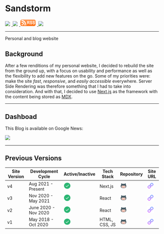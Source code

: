 # Sandstorm

<span style="text-align: center; width: '100%'">
    <a href="https://github.com/laudebugs/sandstorm/actions/workflows/deployment.js.yml"> <img src="https://github.com/laudebugs/sandstorm/actions/workflows/deployment.yml/badge.svg" style="height: 22.5px; width: auto; padding-right: 5px"> </a>
    <a href="https://github.com/commitizen/cz-cli"> <img src="https://img.shields.io/badge/commitizen-friendly-brightgreen.svg" style="height: 22.5px; width: auto; padding-right: 5px"> </a>
    <a href="https://www.laudebugs.me/api/feed/rss"><img src="./design_notes/assets/rss.png" style="height: 22.5px; width: 50px; padding-right: 5px"> </a>
    <a href="https://github.com/frinyvonnick/gitmoji-changelog" ><img src="https://img.shields.io/badge/Changelog-gitmoji-brightgreen.svg" style="height: 22.5px; width: auto; padding-right: 5px"> </a>
</span>

<hr/>
Personal and blog website

## Background

After a few renditions of my personal website, I decided to rebuild the site from the ground up, with a focus on usability and performance as well as the flexibility to add new features on the go. Some of my priorities were: make the site _fast_, _responsive_, and _easily accessible_ everywhere.
Server Side Rendering was therefore something that I had to take into consideration. And with that, I decided to use [Next.js](https://nextjs.org/) as the framework with the content being stored as [MDX](https://mdxjs.com/).

<hr/>

## Dashboad

<span>
  <p>This Blog is available on Google News: </p>
  <a href="https://news.google.com/publications/CAAqBwgKMKaErQsws4_FAw?ceid=US:en&oc=3"><img src="https://static.wikia.nocookie.net/logopedia/images/7/75/Google_News_2015.png/revision/latest?cb=20160220081235" style="height: 30px; width: auto; padding-right: 5px"> </a>
</span>

<hr/>

## Previous Versions

| Site Version | Development Cycle    | Active/Inactive                                                                                   | Tech Stack    | Repository                                                                                                                                                          | Site URL                                                                                                                                                               |
| ------------ | -------------------- | ------------------------------------------------------------------------------------------------- | ------------- | ------------------------------------------------------------------------------------------------------------------------------------------------------------------- | ---------------------------------------------------------------------------------------------------------------------------------------------------------------------- |
| v4           | Aug 2021 - Present   | <img src="./design_notes/assets/yes.png" style="height: 22.5px; width: auto; padding-right: 5px"> | Next.js       | <a href="https://github.com/laudebugs/sandstorm"><img src="./design_notes/assets/gh.png" style="height: 22.5px; width: auto; padding-right: 5px"> </a>              | <a href="https://www.laudebugs.me/"><img src="./design_notes/assets/url.png" style="height: 22.5px; width: auto; padding-right: 5px"> </a>                             |
| v3           | Nov 2020 - May 2021  | <img src="./design_notes/assets/yes.png" style="height: 22.5px; width: auto; padding-right: 5px"> | React         | <a href="https://github.com/laudebugs/laudebugs.github.io-v3"><img src="./design_notes/assets/gh.png" style="height: 22.5px; width: auto; padding-right: 5px"> </a> | <a href="https://laudebugs.github.io/laudebugs.github.io-v3/#/"><img src="./design_notes/assets/url.png" style="height: 22.5px; width: auto; padding-right: 5px"> </a> |
| v2           | June 2020 - Nov 2020 | <img src="./design_notes/assets/yes.png" style="height: 22.5px; width: auto; padding-right: 5px"> | React         | <a href="https://github.com/laudebugs/laudebugs.github.io-v2"><img src="./design_notes/assets/gh.png" style="height: 22.5px; width: auto; padding-right: 5px"> </a> | <a href="https://laudebugs.github.io/laudebugs.github.io-v2/#/"><img src="./design_notes/assets/url.png" style="height: 22.5px; width: auto; padding-right: 5px"> </a> |
| v1           | May 2018 - Oct 2020  | <img src="./design_notes/assets/yes.png" style="height: 22.5px; width: auto; padding-right: 5px"> | HTML, CSS, JS | <a href="https://github.com/laudebugs/laudebugs.github.io-v1"><img src="./design_notes/assets/gh.png" style="height: 22.5px; width: auto; padding-right: 5px"> </a> | <a href="https://laudebugs.github.io/laudebugs.github.io-v1/"><img src="./design_notes/assets/url.png" style="height: 22.5px; width: auto; padding-right: 5px"> </a>   |
